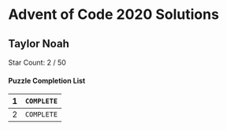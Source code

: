 # Advent of Code 2020 Solutions 

## Taylor Noah

Star Count: 2 / 50  

#### Puzzle Completion List      
| 1   |  `COMPLETE` |
| --- | --- |
2 | `COMPLETE`
